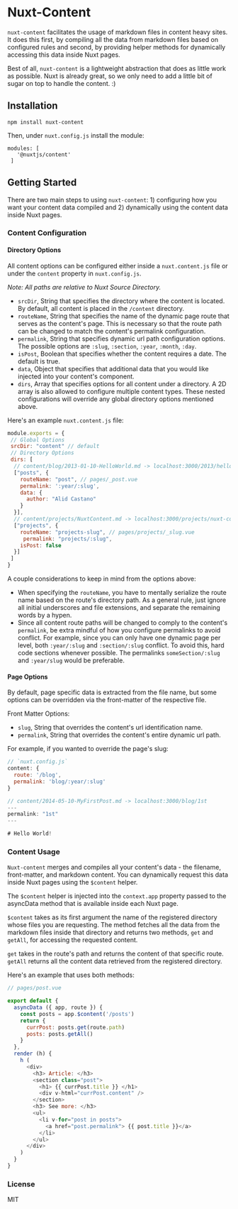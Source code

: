 # Nuxt-Content

`nuxt-content` facilitates the usage of markdown files in content heavy sites.
It does this first, by compiling all the data from markdown files based on configured rules and second, by providing helper methods for dynamically accessing this data inside Nuxt pages.

Best of all, `nuxt-content` is a lightweight abstraction that does as little work as possible. Nuxt is already great, so we only need to add a little bit of sugar on top to handle the content. :)

## Installation

```
npm install nuxt-content

```

Then, under `nuxt.config.js` install the module:

```
modules: [
   '@nuxtjs/content'
 ]
```

## Getting Started

There are two main steps to using `nuxt-content`: 1) configuring how you want your content data compiled and 2) dynamically using the content data inside Nuxt pages.

### Content Configuration

#### Directory Options

All content options can be configured either inside a `nuxt.content.js` file or under the `content` property in `nuxt.config.js`.

*Note: All paths are relative to Nuxt Source Directory.*

- `srcDir`, String that specifies the directory where the content is located. By default, all content is placed in the `/content` directory.
- `routeName`, String that specifies the name of the dynamic page route that serves as the content's page. This is necessary so that the route path can be changed to match the content's permalink configuration.
- `permalink`, String that specifies dynamic url path configuration options. The possible options are `:slug`, `:section`, `:year`, `:month`, `:day`.
- `isPost`, Boolean that specifies whether the content requires a date. The default is true.
- `data`, Object that specifies that additional data that you would like injected into your content's component.
- `dirs`, Array that specifies options for all content under a directory. A 2D array is also allowed to configure multiple content types. These nested configurations will override any global directory options mentioned above.

Here's an example `nuxt.content.js` file:

```js
module.exports = {
 // Global Options
 srcDir: "content" // default
 // Directory Options
 dirs: [
  // content/blog/2013-01-10-HelloWorld.md -> localhost:3000/2013/hello-world
  ["posts", {
    routeName: "post", // pages/_post.vue
    permalink: ':year/:slug',
    data: {
      author: "Alid Castano"
    }
  }],
  // content/projects/NuxtContent.md -> localhost:3000/projects/nuxt-content
  ["projects", {
    routeName: "projects-slug", // pages/projects/_slug.vue
     permalink: "projects/:slug",
    isPost: false
  }]
 ]
}

```

A couple considerations to keep in mind from the options above:

- When specifying the `routeName`, you have to mentally serialize the route name based on the route's directory path. As a general rule, just ignore all initial underscores and file extensions, and separate the remaining words by a hypen.
- Since all content route paths will be changed to comply to the content's `permalink`, be extra mindful of how you configure permalinks to avoid conflict. For example, since you can only have one dynamic page per level, both `:year/:slug` and `:section/:slug` conflict. To avoid this, hard code sections whenever possible. The permalinks `someSection/:slug` and `:year/slug` would be preferable.


#### Page Options

By default, page specific data is extracted from the file name, but some options can be overridden via the front-matter of the respective file.

Front Matter Options:
  -  `slug`, String that overrides the content's url identification name.
  - `permalink`, String that overrides the content's entire dynamic url path.

For example, if you wanted to override the page's slug:

```js
// `nuxt.config.js`
content: {
  route: '/blog',
  permalink: 'blog/:year/:slug'
}

// content/2014-05-10-MyFirstPost.md -> localhost:3000/blog/1st
---
permalink: "1st"
---

# Hello World!

```

### Content Usage

`Nuxt-content` merges and compiles all your content's data - the filename, front-matter, and markdown content. You can dynamically request this data inside Nuxt pages using the `$content` helper.

The `$content` helper is injected into the `context.app` property passed to the asyncData method that is available inside each Nuxt page.

`$content` takes as its first argument the name of the registered directory whose files you are requesting. The method fetches all the data from the markdown files inside that directory and returns two methods, `get` and `getAll`, for accessing the requested content.

 `get` takes in the route's path and returns the content of that specific route. `getAll` returns all the content data retrieved from the registered directory.

Here's an example that uses both methods:

```js
// pages/post.vue

export default {
  asyncData ({ app, route }) {
    const posts = app.$content('/posts')
    return {
      currPost: posts.get(route.path)
      posts: posts.getAll()
    }
  },
  render (h) {
    h (
      <div>
        <h3> Article: </h3>
        <section class="post">
          <h1> {{ currPost.title }} </h1>
          <div v-html="currPost.content" />
        </section>
        <h3> See more: </h3>
        <ul>
          <li v-for="post in posts">
            <a href="post.permalink"> {{ post.title }}</a>
          </li>
        </ul>
      </div>
    )
  }
}

```
### License

MIT
